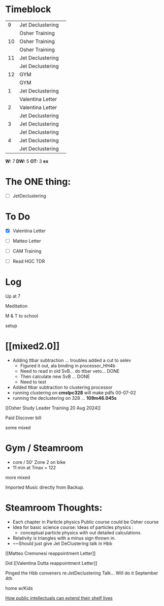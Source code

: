 # Timeblock

|     |                  |     |
| --- | ---------------- | --- |
| 9   | Jet Declustering |     |
|     | Osher Training   |     |
| 10  | Osher Training   |     |
|     | Osher Training   |     |
| 11  | Jet Declustering |     |
|     | Jet Declustering |     |
| 12  | GYM              |     |
|     | GYM              |     |
| 1   | Jet Declustering |     |
|     | Valentina Letter |     |
| 2   | Valentina Letter |     |
|     | Jet Declustering |     |
| 3   | Jet Declustering |     |
|     | Jet Declustering |     |
| 4   | Jet Declustering |     |
|     | Jet Declustering |     |

**W:** 7 
**DW:** 5
**OT:** 3
**ex** 

# The ONE thing: 
- [ ] JetDeclustering



# To Do
- [x] Valentina Letter
- [ ] Matteo Letter
- [ ] CAM Training
- [ ] Read HGC TDR


# Log

Up at 7 

Meditation

M & T to school

setup

# [[mixed2.0]]
- Adding ttbar subtraction ... troubles added a cut to selev
	- Figured it out, ala binding in processor_HH4b
	- Need to read in old SvB... do ttbar veto... DONE
	- Then calculate new SvB ... DONE
	- Need to test
- Added ttbar subtraction to clustering processor 
- running clustering on **cmslpc328**  will make pdfs 00-07-02
- running the declustering on 328 ... **109m46.045s**



[[Osher Study Leader Training 20 Aug 2024]]

Paid Discover bill

some mixed

# Gym / Steamroom
- core / 50' Zone 2 on bike
- 11 min at Tmax = 122

more mixed

Imported Music directly from Backup. 
# Steamroom Thoughts: 
- Each chapter in Particle physics Public course could be Osher course
- Idea for basic science course: Ideas of particles physics : 
	- conceptual particle physics with out detailed calculations
- Relativity is triangles with a minus sign thrown in. 
- ~~Should just give Jet DeClustering talk in Hbb

[[Matteo Cremonesi reappointment Letter]]

Did [[Valentina Dutta reappointment Letter]]

Pinged the Hbb conveners re:JetDeclustering Talk... Will do it September 4th

home w/Kids

[How public intellectuals can extend their shelf lives](https://marginalrevolution.com/marginalrevolution/2020/02/how-public-intellectuals-can-extend-their-shelf-lives.html)

